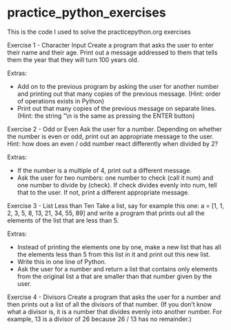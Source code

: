 # practice_python_exercises
This is the code I used to solve the practicepython.org exercises

Exercise 1 - Character Input
Create a program that asks the user to enter their name and their age. Print out a message addressed to them that tells them the year that they will turn 100 years old.

Extras:
- Add on to the previous program by asking the user for another number and printing out that many copies of the previous message. (Hint: order of operations exists in Python)
- Print out that many copies of the previous message on separate lines. (Hint: the string "\n is the same as pressing the ENTER button)

Exercise 2 - Odd or Even
Ask the user for a number. Depending on whether the number is even or odd, print out an appropriate message to the user. Hint: how does an even / odd number react differently when divided by 2?

Extras:
- If the number is a multiple of 4, print out a different message.
- Ask the user for two numbers: one number to check (call it num) and one number to divide by (check). If check divides evenly into num, tell that to the user. If not, print a different appropriate message.

Exercise 3 - List Less than Ten
Take a list, say for example this one:
a = [1, 1, 2, 3, 5, 8, 13, 21, 34, 55, 89]
and write a program that prints out all the elements of the list that are less than 5.

Extras:
- Instead of printing the elements one by one, make a new list that has all the elements less than 5 from this list in it and print out this new list.
- Write this in one line of Python.
- Ask the user for a number and return a list that contains only elements from the original list a that are smaller than that number given by the user.

Exercise 4 - Divisors
Create a program that asks the user for a number and then prints out a list of all the divisors of that number. (If you don’t know what a divisor is, it is a number that divides evenly into another number. For example, 13 is a divisor of 26 because 26 / 13 has no remainder.)